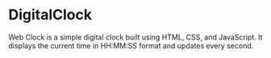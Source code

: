 # DigitalClock
Web Clock is a simple digital clock built using HTML, CSS, and JavaScript. It displays the current time in HH:MM:SS format and updates every second.
